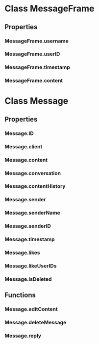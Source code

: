 # Class MessageFrame


## Properties

### MessageFrame.username

### MessageFrame.userID

### MessageFrame.timestamp

### MessageFrame.content



# Class Message


## Properties

### Message.ID

### Message.client

### Message.content

### Message.conversation

### Message.contentHistory

### Message.sender

### Message.senderName

### Message.senderID

### Message.timestamp

### Message.likes

### Message.likeUserIDs

### Message.isDeleted


## Functions

### Message.editContent

### Message.deleteMessage

### Message.reply
